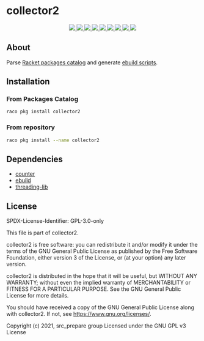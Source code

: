 # collector2

<p align="center">
    <a href="http://pkgs.racket-lang.org/package/collector2">
        <img src="https://img.shields.io/badge/raco_pkg_install-collector2-aa00ff.svg">
    </a>
    <a href="https://archive.softwareheritage.org/browse/origin/?origin_url=https://gitlab.com/src_prepare/racket/collector2">
        <img src="https://archive.softwareheritage.org/badge/origin/https://gitlab.com/src_prepare/racket/collector2/">
    </a>
    <a href="https://gitlab.com/src_prepare/racket/collector2/pipelines">
        <img src="https://gitlab.com/src_prepare/racket/collector2/badges/master/pipeline.svg">
    </a>
    <a href="https://github.com/xgqt/collector2/actions/workflows/test.yml">
        <img src="https://github.com/xgqt/collector2/actions/workflows/test.yml/badge.svg">
    </a>
    <a href="https://gitlab.com/src_prepare/racket/collector2/">
        <img src="https://gitlab.com/src_prepare/badge/-/raw/master/hosted_on-gitlab-orange.svg">
    </a>
    <a href="https://gentoo.org/">
        <img src="https://gitlab.com/src_prepare/badge/-/raw/master/powered-by-gentoo-linux-tyrian.svg">
    </a>
    <a href="./LICENSE">
        <img src="https://gitlab.com/src_prepare/badge/-/raw/master/license-gplv3-blue.svg">
    </a>
    <a href="https://app.element.io/#/room/#src_prepare:matrix.org">
        <img src="https://gitlab.com/src_prepare/badge/-/raw/master/chat-matrix-green.svg">
    </a>
    <a href="https://gitlab.com/src_prepare/racket/collector2/commits/master.atom">
        <img src="https://gitlab.com/src_prepare/badge/-/raw/master/feed-atom-orange.svg">
    </a>
</p>


## About

Parse [Racket packages catalog](https://pkgs.racket-lang.org/)
and generate [ebuild scripts](https://wiki.gentoo.org/wiki/Ebuild).


## Installation

### From Packages Catalog

```sh
raco pkg install collector2
```

### From repository

```sh
raco pkg install --name collector2
```


## Dependencies

- [counter](https://gitlab.com/xgqt/scheme-counter)
- [ebuild](https://gitlab.com/xgqt/racket-ebuild)
- [threading-lib](https://github.com/lexi-lambda/threading/tree/master/threading-lib)


## License

SPDX-License-Identifier: GPL-3.0-only

This file is part of collector2.

collector2 is free software: you can redistribute it and/or modify
it under the terms of the GNU General Public License as published by
the Free Software Foundation, either version 3 of the License, or
(at your option) any later version.

collector2 is distributed in the hope that it will be useful,
but WITHOUT ANY WARRANTY; without even the implied warranty of
MERCHANTABILITY or FITNESS FOR A PARTICULAR PURPOSE.  See the
GNU General Public License for more details.

You should have received a copy of the GNU General Public License
along with collector2.  If not, see <https://www.gnu.org/licenses/>.

Copyright (c) 2021, src_prepare group
Licensed under the GNU GPL v3 License
